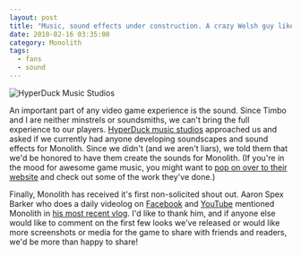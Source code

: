 ```yaml
---
layout: post
title: "Music, sound effects under construction. A crazy Welsh guy likes us."
date: 2010-02-16 03:35:00
category: Monolith
tags:
  - fans
  - sound
---
```


![HyperDuck Music Studios][hyperducklogo]

An important part of any video game experience is the sound. Since Timbo and I are neither minstrels or soundsmiths, we can't bring the full experience to our players. <a href="http://www.hyperduck.co.uk/">HyperDuck music studios</a> approached us and asked if we currently had anyone developing soundscapes and sound effects for Monolith. Since we didn't (and we aren't liars), we told them that we'd be honored to have them create the sounds for Monolith. (If you're in the mood for awesome game music, you might want to <a href="http://www.hyperduck.co.uk/">pop on over to their website</a> and check out some of the work they've done.)

Finally, Monolith has received it's first non-solicited shout out. Aaron Spex Barker who does a daily videolog on <a href="http://www.facebook.com/video/?id=505022177">Facebook</a> and <a href="http://www.youtube.com/user/spexbeanfarmer">YouTube</a> mentioned Monolith in <a href="http://www.youtube.com/watch?v=Uu6qJD6WVd4">his most recent vlog</a>.  I'd like to thank him, and if anyone else would like to comment on the first few looks we've released or would like more screenshots or media for the game to share with friends and readers, we'd be more than happy to share!

[hyperducklogo]: https://s3.amazonaws.com/thegamestudio/web/2010-02-16-music-sound-effects-under-construction-a-crazy-welsh-guy-likes-us-hyperducklogo.png "HyperDuck Logo"
